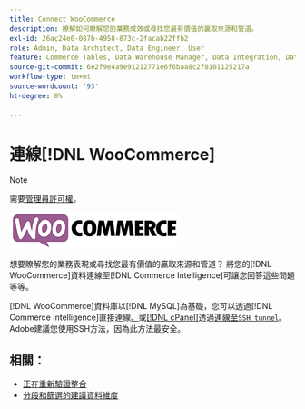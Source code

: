 ```yaml
---
title: Connect WooCommerce
description: 瞭解如何瞭解您的業務成效或尋找您最有價值的贏取來源和管道。
exl-id: 26ac24e0-087b-4958-873c-2facab22ffb2
role: Admin, Data Architect, Data Engineer, User
feature: Commerce Tables, Data Warehouse Manager, Data Integration, Data Import/Export
source-git-commit: 6e2f9e4a9e91212771e6f6baa8c2f8101125217a
workflow-type: tm+mt
source-wordcount: '93'
ht-degree: 0%

---
```


# 連線[!DNL WooCommerce]

>[!NOTE]
>
>需要[管理員許可權](../../../administrator/user-management/user-management.md)。

![](../../../assets/WooCommerce-Logo.jpg)

想要瞭解您的業務表現或尋找您最有價值的贏取來源和管道？ 將您的[!DNL WooCommerce]資料連線至[!DNL Commerce Intelligence]可讓您回答這些問題等等。

[!DNL WooCommerce]資料庫以[!DNL MySQL]為基礎，您可以透過[!DNL Commerce Intelligence]直接連線[、](../integrations/mysql-via-a-direct-connection.md)或[[!DNL cPanel]](../integrations/mysql-via-cpanel.md)透過[連線至`SSH tunnel`](../integrations/mysql-via-ssh-tunnel.md)。 Adobe建議您使用SSH方法，因為此方法最安全。

## 相關：

* [正在重新驗證整合](https://experienceleague.adobe.com/docs/commerce-knowledge-base/kb/how-to/mbi-reauthenticating-integrations.html)
* [分段和篩選的建議資料維度](../../../best-practices/segment-filter.md)

